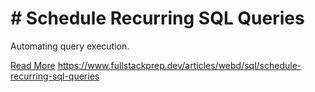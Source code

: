 # # Schedule Recurring SQL Queries

Automating query execution.

[Read More](https://www.fullstackprep.dev/articles/webd/sql/schedule-recurring-sql-queries) https://www.fullstackprep.dev/articles/webd/sql/schedule-recurring-sql-queries